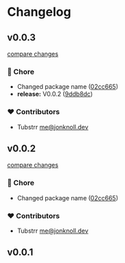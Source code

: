 # Changelog

## v0.0.3

[compare changes](https://github.com/tubstrr/seo/compare/v0.0.1...v0.0.3)

### 🏡 Chore

- Changed package name ([02cc665](https://github.com/tubstrr/seo/commit/02cc665))
- **release:** V0.0.2 ([9ddb8dc](https://github.com/tubstrr/seo/commit/9ddb8dc))

### ❤️ Contributors

- Tubstrr <me@jonknoll.dev>

## v0.0.2

[compare changes](https://github.com/tubstrr/seo/compare/v0.0.1...v0.0.2)

### 🏡 Chore

- Changed package name ([02cc665](https://github.com/tubstrr/seo/commit/02cc665))

### ❤️ Contributors

- Tubstrr <me@jonknoll.dev>

## v0.0.1
